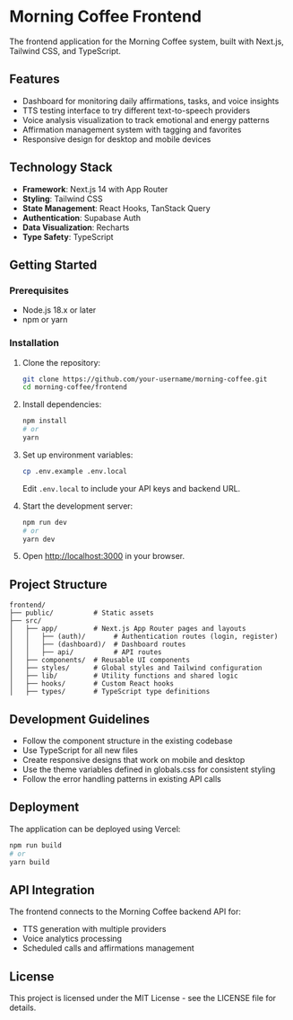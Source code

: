 # Morning Coffee Frontend

The frontend application for the Morning Coffee system, built with Next.js, Tailwind CSS, and TypeScript.

## Features

- Dashboard for monitoring daily affirmations, tasks, and voice insights
- TTS testing interface to try different text-to-speech providers
- Voice analysis visualization to track emotional and energy patterns
- Affirmation management system with tagging and favorites
- Responsive design for desktop and mobile devices

## Technology Stack

- **Framework**: Next.js 14 with App Router
- **Styling**: Tailwind CSS
- **State Management**: React Hooks, TanStack Query
- **Authentication**: Supabase Auth
- **Data Visualization**: Recharts
- **Type Safety**: TypeScript

## Getting Started

### Prerequisites

- Node.js 18.x or later
- npm or yarn

### Installation

1. Clone the repository:
   ```bash
   git clone https://github.com/your-username/morning-coffee.git
   cd morning-coffee/frontend
   ```

2. Install dependencies:
   ```bash
   npm install
   # or
   yarn
   ```

3. Set up environment variables:
   ```bash
   cp .env.example .env.local
   ```
   Edit `.env.local` to include your API keys and backend URL.

4. Start the development server:
   ```bash
   npm run dev
   # or
   yarn dev
   ```

5. Open [http://localhost:3000](http://localhost:3000) in your browser.

## Project Structure

```
frontend/
├── public/          # Static assets
├── src/
│   ├── app/         # Next.js App Router pages and layouts
│   │   ├── (auth)/       # Authentication routes (login, register)
│   │   ├── (dashboard)/  # Dashboard routes
│   │   ├── api/          # API routes
│   ├── components/  # Reusable UI components
│   ├── styles/      # Global styles and Tailwind configuration
│   ├── lib/         # Utility functions and shared logic
│   ├── hooks/       # Custom React hooks
│   ├── types/       # TypeScript type definitions
```

## Development Guidelines

- Follow the component structure in the existing codebase
- Use TypeScript for all new files
- Create responsive designs that work on mobile and desktop
- Use the theme variables defined in globals.css for consistent styling
- Follow the error handling patterns in existing API calls

## Deployment

The application can be deployed using Vercel:

```bash
npm run build
# or
yarn build
```

## API Integration

The frontend connects to the Morning Coffee backend API for:

- TTS generation with multiple providers
- Voice analytics processing
- Scheduled calls and affirmations management

## License

This project is licensed under the MIT License - see the LICENSE file for details.
